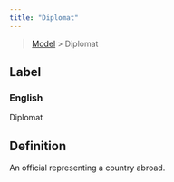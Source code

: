 ```yaml
---
title: "Diplomat"
---
```


> [Model](../../) > Diplomat

## Label

### English
Diplomat


## Definition
An official representing a country abroad. 


    
